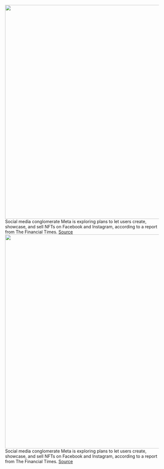 <img src='https://cdn.vox-cdn.com/thumbor/EBYfzQtcg7L2_oBPr30dhoIDFGE=/0x0:2040x1360/1200x800/filters:focal(857x517:1183x843)/cdn.vox-cdn.com/uploads/chorus_image/image/70411424/acastro_211101_1777_meta_0004.0.jpg' width='700px' /><br/>
Social media conglomerate Meta is exploring plans to let users create, showcase, and sell NFTs on Facebook and Instagram, according to a report from The Financial Times.
<a href='https://www.theverge.com/2022/1/20/22892917/meta-facebook-instagram-plans-make-show-case-sell-nfts'> Source <a/><img src='https://cdn.vox-cdn.com/thumbor/EBYfzQtcg7L2_oBPr30dhoIDFGE=/0x0:2040x1360/1200x800/filters:focal(857x517:1183x843)/cdn.vox-cdn.com/uploads/chorus_image/image/70411424/acastro_211101_1777_meta_0004.0.jpg' width='700px' /><br/>
Social media conglomerate Meta is exploring plans to let users create, showcase, and sell NFTs on Facebook and Instagram, according to a report from The Financial Times.
<a href='https://www.theverge.com/2022/1/20/22892917/meta-facebook-instagram-plans-make-show-case-sell-nfts'> Source <a/>